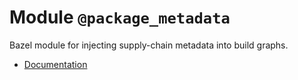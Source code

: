 # Module `@package_metadata`

Bazel module for injecting supply-chain metadata into build graphs.

  - [Documentation](../docs/metadata)
